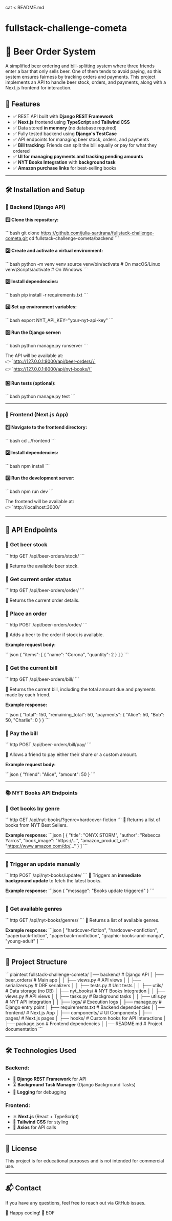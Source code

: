 cat <<EOF > README.md

# fullstack-challenge-cometa

# 🍺 Beer Order System

A simplified beer ordering and bill-splitting system where three friends enter a bar that only sells beer. One of them tends to avoid paying, so this system ensures fairness by tracking orders and payments. This project implements an API to handle beer stock, orders, and payments, along with a Next.js frontend for interaction.

## 📌 Features

- ✅ REST API built with **Django REST Framework**
- ✅ **Next.js** frontend using **TypeScript** and **Tailwind CSS**
- ✅ Data stored **in memory** (no database required)
- ✅ Fully tested backend using **Django's TestCase**
- ✅ API endpoints for managing beer stock, orders, and payments
- ✅ **Bill tracking:** Friends can split the bill equally or pay for what they ordered
- ✅ **UI for managing payments and tracking pending amounts**
- ✅ **NYT Books Integration** with **background task**
- ✅ **Amazon purchase links** for best-selling books

---

## 🛠️ Installation and Setup

### 🔹 Backend (Django API)

#### 1️⃣ Clone this repository:

\`\`\`bash
git clone https://github.com/julia-sartirana/fullstack-challenge-cometa.git
cd fullstack-challenge-cometa/backend
\`\`\`

#### 2️⃣ Create and activate a virtual environment:

\`\`\`bash
python -m venv venv
source venv/bin/activate # On macOS/Linux
venv\Scripts\activate # On Windows
\`\`\`

#### 3️⃣ Install dependencies:

\`\`\`bash
pip install -r requirements.txt
\`\`\`

#### 4️⃣ Set up environment variables:

\`\`\`bash
export NYT_API_KEY="your-nyt-api-key"
\`\`\`

#### 5️⃣ Run the Django server:

\`\`\`bash
python manage.py runserver
\`\`\`

The API will be available at:  
👉 \`http://127.0.0.1:8000/api/beer-orders/\`  
👉 \`http://127.0.0.1:8000/api/nyt-books/\`

#### 6️⃣ Run tests (optional):

\`\`\`bash
python manage.py test
\`\`\`

---

### 🔹 Frontend (Next.js App)

#### 1️⃣ Navigate to the frontend directory:

\`\`\`bash
cd ../frontend
\`\`\`

#### 2️⃣ Install dependencies:

\`\`\`bash
npm install
\`\`\`

#### 3️⃣ Run the development server:

\`\`\`bash
npm run dev
\`\`\`

The frontend will be available at:  
👉 \`http://localhost:3000/\`

---

## 🚀 API Endpoints

### 🔸 Get beer stock

\`\`\`http
GET /api/beer-orders/stock/
\`\`\`

📌 Returns the available beer stock.

### 🔸 Get current order status

\`\`\`http
GET /api/beer-orders/order/
\`\`\`

📌 Returns the current order details.

### 🔸 Place an order

\`\`\`http
POST /api/beer-orders/order/
\`\`\`

📌 Adds a beer to the order if stock is available.

**Example request body:**

\`\`\`json
{
"items": [
{
"name": "Corona",
"quantity": 2
}
]
}
\`\`\`

### 🔸 Get the current bill

\`\`\`http
GET /api/beer-orders/bill/
\`\`\`

📌 Returns the current bill, including the total amount due and payments made by each friend.

**Example response:**

\`\`\`json
{
"total": 150,
"remaining_total": 50,
"payments": {
"Alice": 50,
"Bob": 50,
"Charlie": 0
}
}
\`\`\`

### 🔸 Pay the bill

\`\`\`http
POST /api/beer-orders/bill/pay/
\`\`\`

📌 Allows a friend to pay either their share or a custom amount.

**Example request body:**

\`\`\`json
{
"friend": "Alice",
"amount": 50
}
\`\`\`

---

### 📚 **NYT Books API Endpoints**

### 🔹 Get books by genre

\`\`\`http
GET /api/nyt-books/?genre=hardcover-fiction
\`\`\`
📌 Returns a list of books from NYT Best Sellers.

**Example response:**
\`\`\`json
[
{
"title": "ONYX STORM",
"author": "Rebecca Yarros",
"book_image": "https://...",
"amazon_product_url": "https://www.amazon.com/dp/..."
}
]
\`\`\`

---

### 🔹 Trigger an update manually

\`\`\`http
POST /api/nyt-books/update/
\`\`\`
📌 Triggers an **immediate background update** to fetch the latest books.

**Example response:**
\`\`\`json
{
"message": "Books update triggered"
}
\`\`\`

---

### 🔹 Get available genres

\`\`\`http
GET /api/nyt-books/genres/
\`\`\`
📌 Returns a list of available genres.

**Example response:**
\`\`\`json
[
"hardcover-fiction",
"hardcover-nonfiction",
"paperback-fiction",
"paperback-nonfiction",
"graphic-books-and-manga",
"young-adult"
]
\`\`\`

---

## 📂 Project Structure

\`\`\`plaintext
fullstack-challenge-cometa/
│── backend/ # Django API
│ ├── beer_orders/ # Main app
│ │ ├── views.py # API views
│ │ ├── serializers.py # DRF serializers
│ │ ├── tests.py # Unit tests
│ │ ├── utils/ # Data storage (no DB)
│ ├── nyt_books/ # NYT Books Integration
│ │ ├── views.py # API views
│ │ ├── tasks.py # Background tasks
│ │ ├── utils.py # NYT API integration
│ │ ├── logs/ # Execution logs
│ ├── manage.py # Django entry point
│ ├── requirements.txt # Backend dependencies
│
│── frontend/ # Next.js App
│ ├── components/ # UI Components
│ ├── pages/ # Next.js pages
│ ├── hooks/ # Custom hooks for API interactions
│ ├── package.json # Frontend dependencies
│
│── README.md # Project documentation
\`\`\`

---

## 🛠️ Technologies Used

### Backend:

- 🐍 **Django REST Framework** for API
- ⏳ **Background Task Manager** (Django Background Tasks)
- 📜 **Logging** for debugging

### Frontend:

- ⚛ **Next.js** (React + TypeScript)
- 🎨 **Tailwind CSS** for styling
- 🔗 **Axios** for API calls

---

## 📄 License

This project is for educational purposes and is not intended for commercial use.

---

## 📬 Contact

If you have any questions, feel free to reach out via GitHub issues.

🚀 Happy coding! 🎉
EOF
